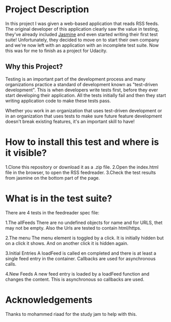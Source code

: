 # Project Description

In this project I was given a web-based application that reads RSS feeds. The original developer of this application clearly saw the value in testing, they've already included [Jasmine](http://jasmine.github.io/) and even started writing their first test suite! Unfortunately, they decided to move on to start their own company and we're now left with an application with an incomplete test suite. 
Now this was for me to finish as a project for Udacity.


## Why this Project?

Testing is an important part of the development process and many organizations practice a standard of development known as "test-driven development". This is when developers write tests first, before they ever start developing their application. All the tests initially fail and then they start writing application code to make these tests pass.

Whether you work in an organization that uses test-driven development or in an organization that uses tests to make sure future feature development doesn't break existing features, it's an important skill to have!


# How to install this test and where is it visible?

1.Clone this repository or download it as a .zip file.
2.Open the index.html file in the browser, to open the RSS feedreader.
3.Check the test results from jasmine on the bottom part of the page.

# What is in the test suite?

There are 4 tests in the feedreader spec file:

1.The allFeeds 
There are no undefined objects for name and for URLS, thet may not be empty.
Also the Urls are tested to contain html/https.

2.The menu 
The menu element is toggled by a click. It is initially hidden but on a 
click it shows. And on another click it is hidden again.

3.Initial Entries
A loadFeed is called en completed and there is at least a single feed entry in the container.
Callbacks are used for asynchronous calls. 

4.New Feeds
A new feed entry is loaded by a loadFeed function and changes the content.
This is asynchronous so callbacks are used.


# Acknowledgements
Thanks to mohammed riaad for the study jam to help with this.

